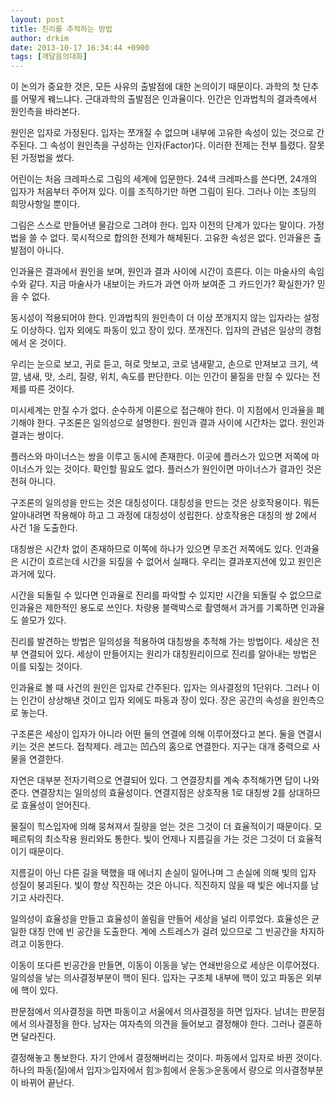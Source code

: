 ```yaml
---
layout: post
title: 진리를 추적하는 방법
author: drkim
date: 2013-10-17 16:34:44 +0900
tags: [깨달음의대화]
---
```


  


이 논의가 중요한 것은, 모든 사유의 출발점에 대한 논의이기 때문이다. 과학의 첫 단추를 어떻게 꿰느냐다. 근대과학의 출발점은 인과율이다. 인간은 인과법칙의 결과측에서 원인측을 바라본다. 


  


원인은 입자로 가정된다. 입자는 쪼개질 수 없으며 내부에 고유한 속성이 있는 것으로 간주된다. 그 속성이 원인측을 구성하는 인자(Factor)다. 이러한 전제는 전부 틀렸다. 잘못된 가정법을 썼다. 


  


어린이는 처음 크레파스로 그림의 세계에 입문한다. 24색 크레파스를 쓴다면, 24개의 입자가 처음부터 주어져 있다. 이를 조직하기만 하면 그림이 된다. 그러나 이는 초딩의 희망사항일 뿐이다.


  


그림은 스스로 만들어낸 물감으로 그려야 한다. 입자 이전의 단계가 있다는 말이다. 가정법을 쓸 수 없다. 묵시적으로 합의한 전제가 해체된다. 고유한 속성은 없다. 인과율은 출발점이 아니다. 


  


인과율은 결과에서 원인을 보며, 원인과 결과 사이에 시간이 흐른다. 이는 마술사의 속임수와 같다. 지금 마술사가 내보이는 카드가 과연 아까 보여준 그 카드인가? 확실한가? 믿을 수 없다.


  


동시성이 적용되어야 한다. 인과법칙의 원인측이 더 이상 쪼개지지 않는 입자라는 설정도 이상하다. 입자 외에도 파동이 있고 장이 있다. 쪼개진다. 입자의 관념은 일상의 경험에서 온 것이다. 


  


우리는 눈으로 보고, 귀로 듣고, 혀로 맛보고, 코로 냄새맡고, 손으로 만져보고 크기, 색깔, 냄새, 맛, 소리, 질량, 위치, 속도를 판단한다. 이는 인간이 물질을 만질 수 있다는 전제를 따른 것이다. 


  


미시세계는 만질 수가 없다. 순수하게 이론으로 접근해야 한다. 이 지점에서 인과율을 폐기해야 한다. 구조론은 일의성으로 설명한다. 원인과 결과 사이에 시간차는 없다. 원인과 결과는 쌍이다. 


  


플러스와 마이너스는 쌍을 이루고 동시에 존재한다. 이곳에 플러스가 있으면 저쪽에 마이너스가 있는 것이다. 확인할 필요도 없다. 플러스가 원인이면 마이너스가 결과인 것은 전혀 아니다. 


  


구조론의 일의성을 만드는 것은 대칭성이다. 대칭성을 만드는 것은 상호작용이다. 뭐든 알아내려면 작용해야 하고 그 과정에 대칭성이 성립한다. 상호작용은 대칭의 쌍 2에서 사건 1을 도출한다. 


  


대칭쌍은 시간차 없이 존재하므로 이쪽에 하나가 있으면 무조건 저쪽에도 있다. 인과율은 시간이 흐르는데 시간을 되짚을 수 없어서 실패다. 우리는 결과포지션에 있고 원인은 과거에 있다.


  


시간을 되돌릴 수 있다면 인과율로 진리를 파악할 수 있지만 시간을 되돌릴 수 없으므로 인과율은 제한적인 용도로 쓰인다. 차량용 블랙박스로 촬영해서 과거를 기록하면 인과율도 쓸모가 있다.


  


진리를 발견하는 방법은 일의성을 적용하여 대칭쌍을 추적해 가는 방법이다. 세상은 전부 연결되어 있다. 세상이 만들어지는 원리가 대칭원리이므로 진리를 알아내는 방법은 이를 되짚는 것이다. 


  


인과율로 볼 때 사건의 원인은 입자로 간주된다. 입자는 의사결정의 1단위다. 그러나 이는 인간이 상상해낸 것이고 입자 외에도 파동과 장이 있다. 장은 공간의 속성을 원인측으로 놓는다.


  


구조론은 세상이 입자가 아니라 어떤 둘의 연결에 의해 이루어졌다고 본다. 둘을 연결시키는 것은 본드다. 접착제다. 레고는 凹凸의 홈으로 연결한다. 지구는 대개 중력으로 사물을 연결한다. 


  


자연은 대부분 전자기력으로 연결되어 있다. 그 연결장치를 계속 추적해가면 답이 나와준다. 연결장치는 일의성의 효율성이다. 연결지점은 상호작용 1로 대칭쌍 2를 상대하므로 효율성이 얻어진다.


  


물질이 힉스입자에 의해 뭉쳐져서 질량을 얻는 것은 그것이 더 효율적이기 때문이다. 모페르튀의 최소작용 원리와도 통한다. 빛이 언제나 지름길을 가는 것은 그것이 더 효율적이기 때문이다. 


  


지름길이 아닌 다른 길을 택했을 때 에너지 손실이 일어나며 그 손실에 의해 빛의 입자 성질이 붕괴된다. 빛이 항상 직진하는 것은 아니다. 직진하지 않을 때 빛은 에너지를 남기고 사라진다. 


  


일의성이 효율성을 만들고 효율성이 쏠림을 만들어 세상을 널리 이루었다. 효율성은 균일한 대칭 안에 빈 공간을 도출한다. 계에 스트레스가 걸려 있으므로 그 빈공간을 차지하려고 이동한다. 


  


이동이 또다른 빈공간을 만들면, 이동이 이동을 낳는 연쇄반응으로 세상은 이루어졌다. 일의성을 낳는 의사결정부분이 핵이 된다. 입자는 구조체 내부에 핵이 있고 파동은 외부에 핵이 있다.


  


판문점에서 의사결정을 하면 파동이고 서울에서 의사결정을 하면 입자다. 남녀는 판문점에서 의사결정을 한다. 남자는 여자측의 의견을 들어보고 결정해야 한다. 그러나 결혼하면 달라진다.


  


결정해놓고 통보한다. 자기 안에서 결정해버리는 것이다. 파동에서 입자로 바뀐 것이다. 하나의 파동(질)에서 입자≫입자에서 힘≫힘에서 운동≫운동에서 량으로 의사결정부분이 바뀌어 끝난다.